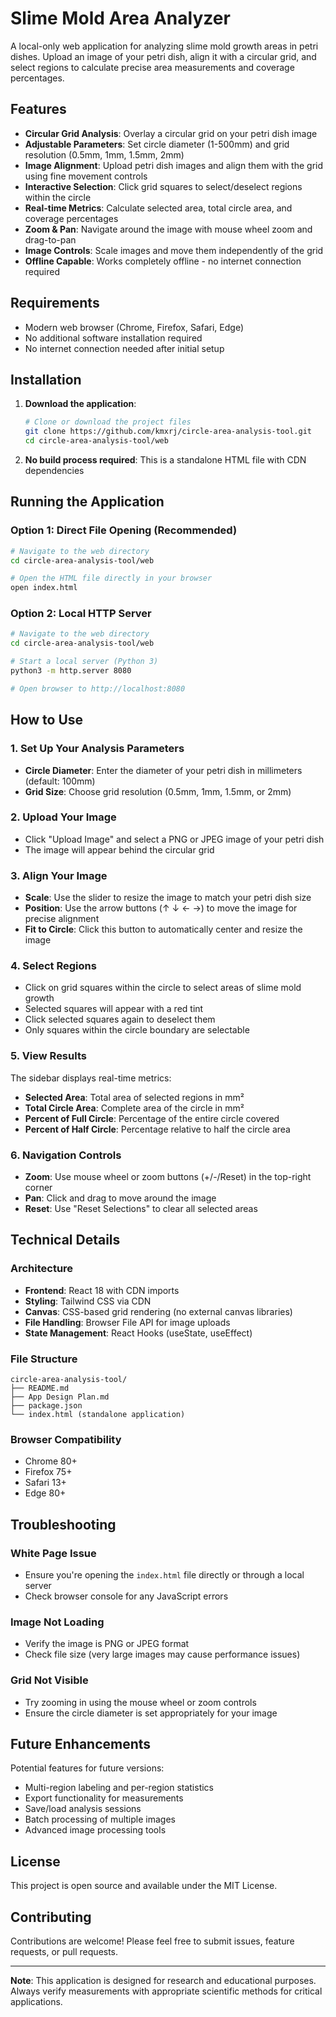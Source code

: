 # Slime Mold Area Analyzer

A local-only web application for analyzing slime mold growth areas in petri dishes. Upload an image of your petri dish, align it with a circular grid, and select regions to calculate precise area measurements and coverage percentages.

## Features

- **Circular Grid Analysis**: Overlay a circular grid on your petri dish image
- **Adjustable Parameters**: Set circle diameter (1-500mm) and grid resolution (0.5mm, 1mm, 1.5mm, 2mm)
- **Image Alignment**: Upload petri dish images and align them with the grid using fine movement controls
- **Interactive Selection**: Click grid squares to select/deselect regions within the circle
- **Real-time Metrics**: Calculate selected area, total circle area, and coverage percentages
- **Zoom & Pan**: Navigate around the image with mouse wheel zoom and drag-to-pan
- **Image Controls**: Scale images and move them independently of the grid
- **Offline Capable**: Works completely offline - no internet connection required

## Requirements

- Modern web browser (Chrome, Firefox, Safari, Edge)
- No additional software installation required
- No internet connection needed after initial setup

## Installation

1. **Download the application**:
   ```bash
   # Clone or download the project files
   git clone https://github.com/kmxrj/circle-area-analysis-tool.git
   cd circle-area-analysis-tool/web
   ```

2. **No build process required**: This is a standalone HTML file with CDN dependencies

## Running the Application

### Option 1: Direct File Opening (Recommended)
```bash
# Navigate to the web directory
cd circle-area-analysis-tool/web

# Open the HTML file directly in your browser
open index.html
```

### Option 2: Local HTTP Server
```bash
# Navigate to the web directory
cd circle-area-analysis-tool/web

# Start a local server (Python 3)
python3 -m http.server 8080

# Open browser to http://localhost:8080
```

## How to Use

### 1. Set Up Your Analysis Parameters
- **Circle Diameter**: Enter the diameter of your petri dish in millimeters (default: 100mm)
- **Grid Size**: Choose grid resolution (0.5mm, 1mm, 1.5mm, or 2mm)

### 2. Upload Your Image
- Click "Upload Image" and select a PNG or JPEG image of your petri dish
- The image will appear behind the circular grid

### 3. Align Your Image
- **Scale**: Use the slider to resize the image to match your petri dish size
- **Position**: Use the arrow buttons (↑ ↓ ← →) to move the image for precise alignment
- **Fit to Circle**: Click this button to automatically center and resize the image

### 4. Select Regions
- Click on grid squares within the circle to select areas of slime mold growth
- Selected squares will appear with a red tint
- Click selected squares again to deselect them
- Only squares within the circle boundary are selectable

### 5. View Results
The sidebar displays real-time metrics:
- **Selected Area**: Total area of selected regions in mm²
- **Total Circle Area**: Complete area of the circle in mm²
- **Percent of Full Circle**: Percentage of the entire circle covered
- **Percent of Half Circle**: Percentage relative to half the circle area

### 6. Navigation Controls
- **Zoom**: Use mouse wheel or zoom buttons (+/-/Reset) in the top-right corner
- **Pan**: Click and drag to move around the image
- **Reset**: Use "Reset Selections" to clear all selected areas

## Technical Details

### Architecture
- **Frontend**: React 18 with CDN imports
- **Styling**: Tailwind CSS via CDN
- **Canvas**: CSS-based grid rendering (no external canvas libraries)
- **File Handling**: Browser File API for image uploads
- **State Management**: React Hooks (useState, useEffect)

### File Structure
```
circle-area-analysis-tool/
├── README.md
├── App Design Plan.md
├── package.json
└── index.html (standalone application)
```

### Browser Compatibility
- Chrome 80+
- Firefox 75+
- Safari 13+
- Edge 80+

## Troubleshooting

### White Page Issue
- Ensure you're opening the `index.html` file directly or through a local server
- Check browser console for any JavaScript errors

### Image Not Loading
- Verify the image is PNG or JPEG format
- Check file size (very large images may cause performance issues)

### Grid Not Visible
- Try zooming in using the mouse wheel or zoom controls
- Ensure the circle diameter is set appropriately for your image

## Future Enhancements

Potential features for future versions:
- Multi-region labeling and per-region statistics
- Export functionality for measurements
- Save/load analysis sessions
- Batch processing of multiple images
- Advanced image processing tools

## License

This project is open source and available under the MIT License.

## Contributing

Contributions are welcome! Please feel free to submit issues, feature requests, or pull requests.

---

**Note**: This application is designed for research and educational purposes. Always verify measurements with appropriate scientific methods for critical applications.
